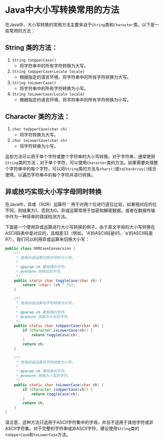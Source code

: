 # Java中大小写转换常用的方法

在Java中，大小写转换的常用方法主要来自于`String`类和`Character`类。以下是一些常用的方法：

## String 类的方法：

1. `String toUpperCase()`
   - 将字符串中的所有字符转换为大写。
2. `String toUpperCase(Locale locale)`
   - 根据指定的语言环境，将字符串中的所有字符转换为大写。
3. `String toLowerCase()`
   - 将字符串中的所有字符转换为小写。
4. `String toLowerCase(Locale locale)`
   - 根据指定的语言环境，将字符串中的所有字符转换为小写。

## Character 类的方法：

1. `char toUpperCase(char ch)`
   - 将字符转换为大写。
2. `char toLowerCase(char ch)`
   - 将字符转换为小写。

这些方法可以用于单个字符或整个字符串的大小写转换。对于字符串，通常使用`String`类的方法；对于单个字符，可以使用`Character`类的方法。如果需要处理整个字符串中的每个字符，可以将`String`类的方法与`chars()`或`toCharArray()`结合使用，以遍历字符串中的每个字符并进行转换。

## 异或技巧实现大小写字母同时转换

在Java中，异或（XOR）运算符 `^` 用于对两个位进行逐位比较，如果相对应的位不同，则结果为1，否则为0。异或运算常用于加密和解密数据，或者在数据传输中作为一种简单的错误检测方法。

下面是一个使用异或运算进行大小写转换的例子。由于英文字母的大小写转换在ASCII码表中是对应的，且相差32（例如，'A’的ASCII码是65，'a’的ASCII码是97），我们可以利用异或运算来切换大小写：

```java
public class XORCaseConversion {
    /**
     * 使用异或运算切换字符的大小写。
     *
     * @param ch 要转换的字符。
     * @return 转换后的字符。
     */
    public static char toggleCase(char ch) {
        return (char) (ch ^ 32);
    }

    /**
     * 使用异或运算将字符转换为大写。
     *
     * @param ch 要转换的字符。
     * @return 转换为大写的字符。
     */
    public static char toUpperCase(char ch) {
        if (Character.isLowerCase(ch)) {
            return toggleCase(ch);
        }
        return ch;
    }

    /**
     * 使用异或运算将字符转换为小写。
     *
     * @param ch 要转换的字符。
     * @return 转换为小写的字符。
     */
    public static char toLowerCase(char ch) {
        if (Character.isUpperCase(ch)) {
            return toggleCase(ch);
        }
        return ch;
    }
}
```

请注意，这种方法只适用于ASCII字符集中的字母，并且不适用于其他字符或非ASCII字符集。对于完整的字符串或非ASCII字符，建议使用`String`类的`toUpperCase`和`toLowerCase`方法。

